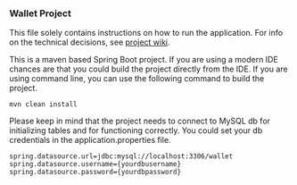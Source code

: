 ### Wallet Project
This file solely contains instructions on how to run the application.
For info on the technical decisions, see  [project wiki](/project_wiki.md).

This is a maven based Spring Boot project. If you are using a modern IDE chances are that you could build the project directly from the IDE. If you are using command line, you can use the following command to build the project.

    mvn clean install 

Please keep in mind that the project needs to connect to MySQL db for initializing tables and for functioning correctly.
You could set your db credentials in the application.properties file.

    spring.datasource.url=jdbc:mysql://localhost:3306/wallet
    spring.datasource.username={yourdbusername}
    spring.datasource.password={yourdbpassword}
